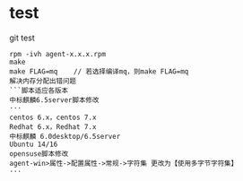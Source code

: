 # test
git test
```shell
rpm -ivh agent-x.x.x.rpm
make
make FLAG=mq	// 若选择编译mq，则make FLAG=mq
解决内存分配出错问题
```脚本适应各版本
中标麒麟6.5server脚本修改
···
centos 6.x，centos 7.x
Redhat 6.x，Redhat 7.x
中标麒麟 6.0desktop/6.5server
Ubuntu 14/16
opensuse脚本修改
agent-win>属性->配置属性->常规->字符集 更改为【使用多字节字符集】
···